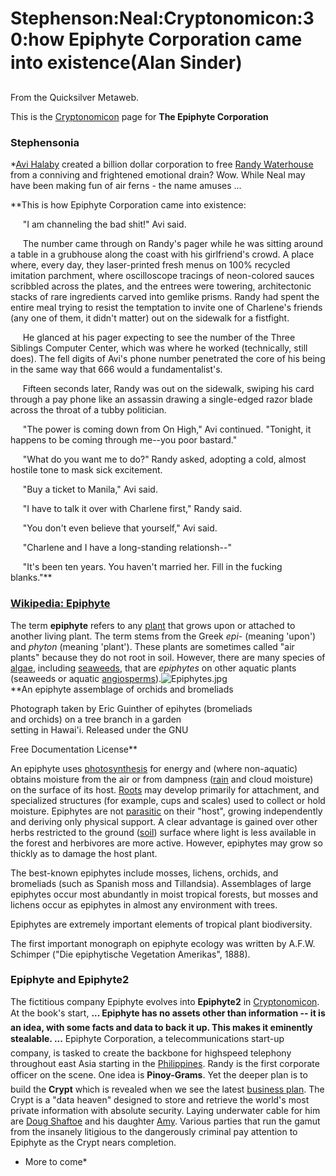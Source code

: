 
# Stephenson:Neal:Cryptonomicon:30:how Epiphyte Corporation came into existence(Alan Sinder)

From the Quicksilver Metaweb.

This is the [Cryptonomicon](/cryptonomicon) page for **The Epiphyte Corporation**
### Stephensonia


 *[Avi Halaby](/avi-halaby) created a billion dollar corporation to free [Randy Waterhouse](/randy-waterhouse) from a conniving and frightened emotional drain? Wow. While Neal may have been making fun of air ferns - the name amuses ...  

**This is how Epiphyte Corporation came into existence:  

     "I am channeling the bad shit!" Avi said.  

     The number came through on Randy's pager while he was sitting around a table in a grubhouse along the coast with his girlfriend's crowd. A place where, every day, they laser-printed fresh menus on 100% recycled imitation parchment, where oscilloscope tracings of neon-colored sauces scribbled across the plates, and the entrees were towering, architectonic stacks of rare ingredients carved into gemlike prisms. Randy had spent the entire meal trying to resist the temptation to invite one of Charlene's friends (any one of them, it didn't matter) out on the sidewalk for a fistfight.  

     He glanced at his pager expecting to see the number of the Three Siblings Computer Center, which was where he worked (technically, still does). The fell digits of Avi's phone number penetrated the core of his being in the same way that 666 would a fundamentalist's.  

     Fifteen seconds later, Randy was out on the sidewalk, swiping his card through a pay phone like an assassin drawing a single-edged razor blade across the throat of a tubby politician.  

     "The power is coming down from On High," Avi continued. "Tonight, it happens to be coming through me--you poor bastard."  

     "What do you want me to do?" Randy asked, adopting a cold, almost hostile tone to mask sick excitement.  

     "Buy a ticket to Manila," Avi said.  

     "I have to talk it over with Charlene first," Randy said.  

     "You don't even believe that yourself," Avi said.  

     "Charlene and I have a long-standing relationsh--"  

     "It's been ten years. You haven't married her. Fill in the fucking blanks."**

### [Wikipedia: Epiphyte](/http-en-wikipedia-org-wiki-epiphyte)


The term **epiphyte** refers to any [plant](/http-en-wikipedia-org-wiki-plant) that grows upon or attached to another living plant. The term stems from the Greek *epi-* (meaning 'upon') and *phyton* (meaning 'plant'). These plants are sometimes called "air plants" because they do not root in soil. However, there are many species of [algae](/http-en-wikipedia-org-wiki-alga), including [seaweeds](/http-en-wikipedia-org-wiki-seaweed), that are *epiphytes* on other aquatic plants (seaweeds or aquatic [angiosperms](/http-en-wikipedia-org-wiki-angiosperms)).![Epiphytes.jpg](/images/Epiphytes.jpg)  
**An epiphyte assemblage of orchids and bromeliads  

Photograph taken by Eric Guinther of epihytes (bromeliads  
and orchids)
on a tree branch in a garden  
setting in Hawai'i. Released under the GNU  

Free Documentation License**

An epiphyte uses [photosynthesis](/http-en-wikipedia-org-wiki-photosynthesis) for energy and (where non-aquatic) obtains moisture from the air or from dampness ([rain](/http-en-wikipedia-org-wiki-rain) and cloud moisture) on the surface of its host. [Roots](/http-en-wikipedia-org-wiki-root) may develop primarily for attachment, and specialized structures (for example, cups and scales) used to collect or hold moisture. Epiphytes are not [parasitic](/http-en-wikipedia-org-wiki-parasitic) on their "host", growing independently and deriving only physical support. A clear advantage is gained over other herbs restricted to the ground ([soil](/http-en-wikipedia-org-wiki-soil)) surface where light is less available in the forest and herbivores are more active. However, epiphytes may grow so thickly as to damage the host plant.

The best-known epiphytes include mosses, lichens, orchids, and bromeliads (such as Spanish moss and Tillandsia). Assemblages of large epiphytes occur most abundantly in moist tropical forests, but mosses and lichens occur as epiphytes in almost any environment with trees.

Epiphytes are extremely important elements of tropical plant biodiversity.

The first important monograph on epiphyte ecology was written by A.F.W. Schimper ("Die epiphytische Vegetation Amerikas", 1888).

### Epiphyte and Epiphyte2


The fictitious company Epiphyte evolves into **Epiphyte2** in [Cryptonomicon](/cryptonomicon). At the book's start, **... Epiphyte has no assets other than information -- it is an idea, with some facts and data to back it up. This makes it eminently stealable. ...** Epiphyte Corporation, a telecommunications start-up company, is tasked to create the backbone for highspeed telephony throughout east Asia starting in the [Philippines](/philippines). Randy is the first corporate officer on the scene. One idea is **Pinoy-Grams**.
Yet the deeper plan is to build the **Crypt** which is revealed when we see the latest [business plan](/http-en-wikipedia-org-wiki-business-plan). The Crypt is a "data heaven" designed to store and retrieve the world's most private information with absolute security. Laying underwater cable for him are [Doug Shaftoe](/douglas-macarthur-shaftoe) and his daughter [Amy](/america-shaftoe). Various parties that run the gamut from the insanely litigious to the dangerously criminal pay attention to Epiphyte as the Crypt nears completion.

- More to come*
